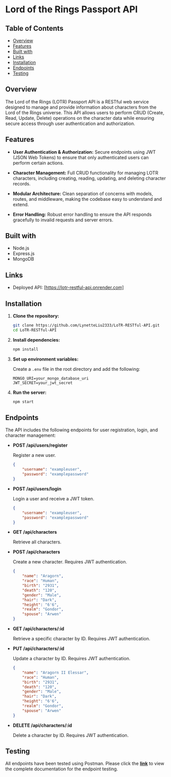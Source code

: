 # Lord of the Rings Passport API

## Table of Contents

- [Overview](#overview)
- [Features](#features)
- [Built with](#built-with)
- [Links](#links)
- [Installation](#installation)
- [Endpoints](#endpoints)
- [Testing](#testing)

## Overview

The Lord of the Rings (LOTR) Passport API is a RESTful web service designed to manage and provide information about characters from the Lord of the Rings universe. This API allows users to perform CRUD (Create, Read, Update, Delete) operations on the character data while ensuring secure access through user authentication and authorization.

## Features

- **User Authentication & Authorization:** Secure endpoints using JWT (JSON Web Tokens) to ensure that only authenticated users can perform certain actions.

- **Character Management:** Full CRUD functionality for managing LOTR characters, including creating, reading, updating, and deleting character records.

- **Modular Architecture:** Clean separation of concerns with models, routes, and middleware, making the codebase easy to understand and extend.

- **Error Handling:** Robust error handling to ensure the API responds gracefully to invalid requests and server errors.

## Built with

- Node.js
- Express.js
- MongoDB

## Links

- Deployed API: [https://lotr-restful-api.onrender.com]

## Installation

1. **Clone the repository:**

    ```bash
    git clone https://github.com/LynetteLiu2333/LoTR-RESTful-API.git
    cd LoTR-RESTful-API
    ```

2. **Install dependencies:**

    ```bash
    npm install
    ```

3. **Set up environment variables:**

    Create a `.env` file in the root directory and add the following:

    ```env
    MONGO_URI=your_mongo_database_uri
    JWT_SECRET=your_jwt_secret
    ```

4. **Run the server:**

    ```bash
    npm start
    ```

## Endpoints

The API includes the following endpoints for user registration, login, and character management:

- **POST /api/users/register**

    Register a new user.

    ```json
    {
        "username": "exampleuser",
        "password": "examplepassword"
    }
    ```

- **POST /api/users/login**

    Login a user and receive a JWT token.

    ```json
    {
        "username": "exampleuser",
        "password": "examplepassword"
    }
    ```

- **GET /api/characters**

    Retrieve all characters.

- **POST /api/characters**

    Create a new character. Requires JWT authentication.

    ```json
    {
        "name": "Aragorn",
        "race": "Human",
        "birth": "2931",
        "death": "120",
        "gender": "Male",
        "hair": "Dark",
        "height": "6'6",
        "realm": "Gondor",
        "spouse": "Arwen"
    }
    ```

- **GET /api/characters/:id**

    Retrieve a specific character by ID. Requires JWT authentication.

- **PUT /api/characters/:id**

    Update a character by ID. Requires JWT authentication.

    ```json
    {
        "name": "Aragorn II Elessar",
        "race": "Human",
        "birth": "2931",
        "death": "120",
        "gender": "Male",
        "hair": "Dark",
        "height": "6'6",
        "realm": "Gondor",
        "spouse": "Arwen"
    }
    ```

- **DELETE /api/characters/:id**

    Delete a character by ID. Requires JWT authentication.

## Testing

All endpoints have been tested using Postman. Please click the [**link**](https://documenter.getpostman.com/view/36578609/2sA3dxCqyS) to view the complete documentation for the endpoint testing.

